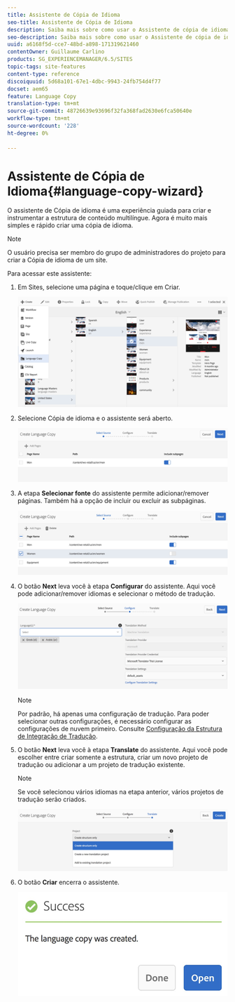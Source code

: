 ```yaml
---
title: Assistente de Cópia de Idioma
seo-title: Assistente de Cópia de Idioma
description: Saiba mais sobre como usar o Assistente de cópia de idioma no AEM.
seo-description: Saiba mais sobre como usar o Assistente de cópia de idioma no AEM.
uuid: a6168f5d-cce7-48bd-a898-171319621460
contentOwner: Guillaume Carlino
products: SG_EXPERIENCEMANAGER/6.5/SITES
topic-tags: site-features
content-type: reference
discoiquuid: 5d68a101-67e1-4dbc-9943-24fb754d4f77
docset: aem65
feature: Language Copy
translation-type: tm+mt
source-git-commit: 48726639e93696f32fa368fad2630e6fca50640e
workflow-type: tm+mt
source-wordcount: '228'
ht-degree: 0%

---
```



# Assistente de Cópia de Idioma{#language-copy-wizard}

O assistente de Cópia de idioma é uma experiência guiada para criar e instrumentar a estrutura de conteúdo multilíngue. Agora é muito mais simples e rápido criar uma cópia de idioma.

>[!NOTE]
>
>O usuário precisa ser membro do grupo de administradores do projeto para criar a Cópia de idioma de um site.

Para acessar este assistente:

1. Em Sites, selecione uma página e toque/clique em Criar.

   ![chlimage_1-9](assets/chlimage_1-9.jpeg)

1. Selecione Cópia de idioma e o assistente será aberto.

   ![chlimage_1-10](assets/chlimage_1-10.jpeg)

1. A etapa **Selecionar fonte** do assistente permite adicionar/remover páginas. Também há a opção de incluir ou excluir as subpáginas.

   ![chlimage_1-11](assets/chlimage_1-11.jpeg)

1. O botão **Next** leva você à etapa **Configurar** do assistente. Aqui você pode adicionar/remover idiomas e selecionar o método de tradução.

   ![chlimage_1-12](assets/chlimage_1-12.jpeg)

   >[!NOTE]
   >
   >Por padrão, há apenas uma configuração de tradução. Para poder selecionar outras configurações, é necessário configurar as configurações de nuvem primeiro. Consulte [Configuração da Estrutura de Integração de Tradução](/help/sites-administering/tc-tic.md).

1. O botão **Next** leva você à etapa **Translate** do assistente. Aqui você pode escolher entre criar somente a estrutura, criar um novo projeto de tradução ou adicionar a um projeto de tradução existente.

   >[!NOTE]
   >
   >Se você selecionou vários idiomas na etapa anterior, vários projetos de tradução serão criados.

   ![chlimage_1-13](assets/chlimage_1-13.jpeg)

1. O botão **Criar** encerra o assistente.

   ![chlimage_1-14](assets/chlimage_1-14.jpeg)


